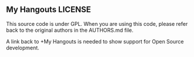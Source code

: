 My Hangouts LICENSE
---------------------------------------

This source code is under GPL. When you are using this code, please refer back to the
original authors in the AUTHORS.md file.

A link back to +My Hangouts is needed to show support for Open Source development.